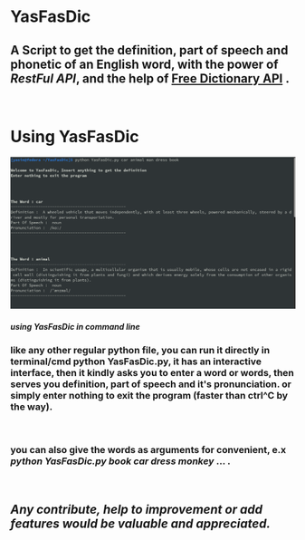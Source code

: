 # YasFasDic
## A Script to get the definition, part of speech and phonetic of an English word, with the power of *RestFul API*, and the help of [Free Dictionary API](https://dictionaryapi.dev/) .
&nbsp;
# Using YasFasDic
![using YasFasDic in command line](YasFasDic.png)
##### *using YasFasDic in command line*

### like any other regular python file, you can run it directly in terminal/cmd **python YasFasDic.py**, it has an interactive interface, then it kindly asks you to enter a word or words, then serves you definition, part of speech and it's pronunciation. or simply enter nothing to exit the program (faster than ctrl^C by the way).
&nbsp;

### you can also give the words as arguments for convenient, e.x ***python YasFasDic.py book car dress monkey***  **...**  .
&nbsp;
&nbsp;

## *Any contribute, help to improvement or add features would be valuable and appreciated.*
